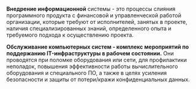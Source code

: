 **Внедрение информационной** системы - это процессы слияния программного продукта с финансовой и управленческой работой организации, которые требуют от исполнителей, занятых в проекте, наличия специализированных знаний, определенного опыта и требуемого подхода к осуществлению проекта.

**Обслуживание компьютерных систем - комплекс мероприятий по поддержанию IT-инфраструктуры в рабочем состоянии.** Они проводятся при поломке оборудования или сети, для профилактики неполадок, повышения эффективности работы вычислительного оборудования и специального ПО, а также в целях усиления безопасности и защиты от потери/кражи конфиденциальных данных.